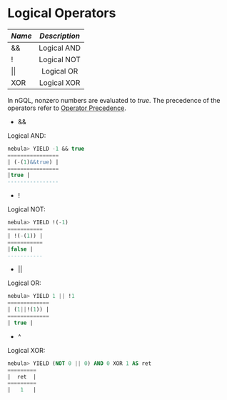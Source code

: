 # Logical Operators

|  ***Name***    |  ***Description***    |
|:----|:----:|
|   &&     |   Logical AND     |
|   !      |   Logical NOT     |
|   \|\|   |   Logical OR   |
|   XOR      |   Logical XOR  |

In nGQL, nonzero numbers are evaluated to _true_. The precedence of the operators refer to [Operator Precedence](./operator-precedence.md).

* &&

Logical AND:

```sql
nebula> YIELD -1 && true
================
| (-(1)&&true) |
================
|true |
----------------
```

* !

Logical NOT:

```sql
nebula> YIELD !(-1)
===========
| !(-(1)) |
===========
|false |
-----------

```

* ||

Logical OR:

```sql
nebula> YIELD 1 || !1
=============
| (1||!(1)) |
=============
| true |
```

* ^

Logical XOR:

```sql
nebula> YIELD (NOT 0 || 0) AND 0 XOR 1 AS ret
=========
|  ret  |
=========
|   1   |
```
